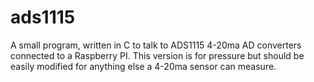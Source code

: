 # ads1115
A small program, written in C to talk to ADS1115 4-20ma AD converters connected to a Raspberry PI.  This version is for pressure but should be easily modified for anything else a 4-20ma sensor can measure.
